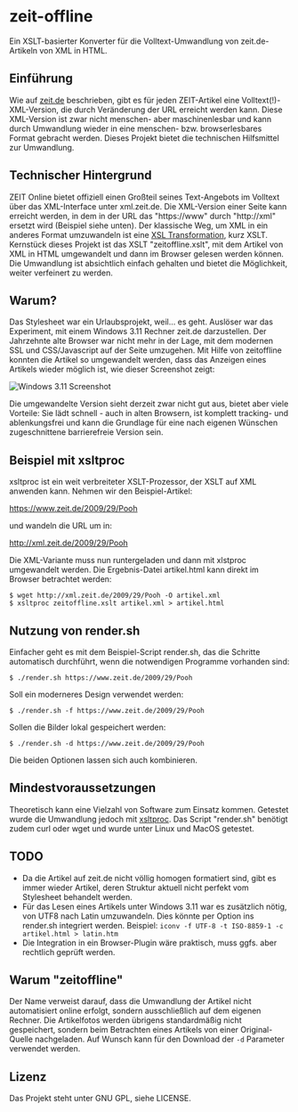 # zeit-offline

Ein XSLT-basierter Konverter für die Volltext-Umwandlung von
zeit.de-Artikeln von XML in HTML.

## Einführung

Wie auf [zeit.de](https://www.zeit.de/hilfe/rss-hilfe) beschrieben, gibt
es für jeden ZEIT-Artikel eine Volltext(!)-XML-Version, die durch
Veränderung der URL erreicht werden kann. Diese XML-Version ist zwar
nicht menschen- aber maschinenlesbar und kann durch Umwandlung wieder in
eine menschen- bzw. browserlesbares Format gebracht werden. Dieses
Projekt bietet die technischen Hilfsmittel zur Umwandlung.

## Technischer Hintergrund

ZEIT Online bietet offiziell einen Großteil seines Text-Angebots im
Volltext über das XML-Interface unter xml.zeit.de. Die XML-Version einer
Seite kann erreicht werden, in dem in der URL das "https://www" durch
"http://xml" ersetzt wird (Beispiel siehe unten). Der klassische Weg, um
XML in ein anderes Format umzuwandeln ist eine [XSL
Transformation](https://de.wikipedia.org/wiki/XSL_Transformation), kurz XSLT.
Kernstück dieses Projekt ist das XSLT "zeitoffline.xslt", mit dem
Artikel von XML in HTML umgewandelt und dann im Browser gelesen
werden können. Die Umwandlung ist absichtlich einfach gehalten und
bietet die Möglichkeit, weiter verfeinert zu werden.

## Warum?

Das Stylesheet war ein Urlaubsprojekt, weil… es geht. Auslöser war das
Experiment, mit einem Windows 3.11 Rechner zeit.de darzustellen. Der
Jahrzehnte alte Browser war nicht mehr in der Lage, mit dem modernen SSL
und CSS/Javascript auf der Seite umzugehen. Mit Hilfe von zeitoffline
konnten die Artikel so umgewandelt werden, dass das Anzeigen eines
Artikels wieder möglich ist, wie dieser Screenshot zeigt:

![Windows 3.11 Screenshot](win311screenshot.jpg "Win 3.11 Screenshot")

Die umgewandelte Version sieht derzeit zwar nicht gut aus, bietet aber
viele Vorteile: Sie lädt schnell - auch in alten Browsern, ist komplett
tracking- und ablenkungsfrei und kann die Grundlage für eine nach
eigenen Wünschen zugeschnittene barrierefreie Version sein.

## Beispiel mit xsltproc

xsltproc ist ein weit verbreiteter XSLT-Prozessor, der XSLT auf XML
anwenden kann. Nehmen wir den Beispiel-Artikel:

https://www.zeit.de/2009/29/Pooh

und wandeln die URL um in:

http://xml.zeit.de/2009/29/Pooh

Die XML-Variante muss nun runtergeladen und dann mit xlstproc
umgewandelt werden. Die Ergebnis-Datei artikel.html kann direkt im
Browser betrachtet werden:

```
$ wget http://xml.zeit.de/2009/29/Pooh -O artikel.xml
$ xsltproc zeitoffline.xslt artikel.xml > artikel.html
```

## Nutzung von render.sh

Einfacher geht es mit dem Beispiel-Script render.sh, das die Schritte
automatisch durchführt, wenn die notwendigen Programme vorhanden sind:

```
$ ./render.sh https://www.zeit.de/2009/29/Pooh
```

Soll ein moderneres Design verwendet werden:
```
$ ./render.sh -f https://www.zeit.de/2009/29/Pooh
```

Sollen die Bilder lokal gespeichert werden:
```
$ ./render.sh -d https://www.zeit.de/2009/29/Pooh
```

Die beiden Optionen lassen sich auch kombinieren.

## Mindestvoraussetzungen

Theoretisch kann eine Vielzahl von Software zum Einsatz kommen. Getestet
wurde die Umwandlung jedoch mit
[xsltproc](http://xmlsoft.org/XSLT/xsltproc.html). Das Script
"render.sh" benötigt zudem curl oder wget und wurde unter Linux und
MacOS getestet.

## TODO

* Da die Artikel auf zeit.de nicht völlig homogen formatiert sind, gibt
  es immer wieder Artikel, deren Struktur aktuell nicht perfekt vom
  Stylesheet behandelt werden.
* Für das Lesen eines Artikels unter Windows 3.11 war es zusätzlich
  nötig, von UTF8 nach Latin umzuwandeln. Dies könnte per Option ins
  render.sh integriert werden. Beispiel: `iconv -f UTF-8 -t ISO-8859-1
  -c artikel.html > latin.htm`
* Die Integration in ein Browser-Plugin wäre praktisch, muss ggfs. aber
  rechtlich geprüft werden.

## Warum "zeitoffline"

Der Name verweist darauf, dass die Umwandlung der Artikel nicht
automatisiert online erfolgt, sondern ausschließlich auf dem eigenen
Rechner. Die Artikelfotos werden übrigens standardmäßig nicht gespeichert,
sondern beim Betrachten eines Artikels von einer Original-Quelle nachgeladen.
Auf Wunsch kann für den Download der `-d` Parameter verwendet werden.

## Lizenz

Das Projekt steht unter GNU GPL, siehe LICENSE.
